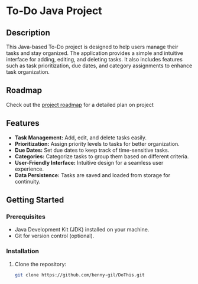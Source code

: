 # To-Do Java Project

## Description

This Java-based To-Do project is designed to help users manage their tasks and stay organized. The application provides a simple and intuitive interface for adding, editing, and deleting tasks. It also includes features such as task prioritization, due dates, and category assignments to enhance task organization.

## Roadmap

Check out the [project roadmap](RoadMap.md) for a detailed plan on project
## Features

- **Task Management:** Add, edit, and delete tasks easily.
- **Prioritization:** Assign priority levels to tasks for better organization.
- **Due Dates:** Set due dates to keep track of time-sensitive tasks.
- **Categories:** Categorize tasks to group them based on different criteria.
- **User-Friendly Interface:** Intuitive design for a seamless user experience.
- **Data Persistence:** Tasks are saved and loaded from storage for continuity.

## Getting Started

### Prerequisites

- Java Development Kit (JDK) installed on your machine.
- Git for version control (optional).

### Installation

1. Clone the repository:
   ```bash
   git clone https://github.com/benny-gil/DoThis.git
   ```

